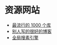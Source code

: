 # 资源网站
- [最流行的 1000 个库](https://npm.devtool.tech/)
- [别人写的很好的博客](https://wiki.eryajf.net/)
- [全局搜素引擎](meilisearch.com/docs)